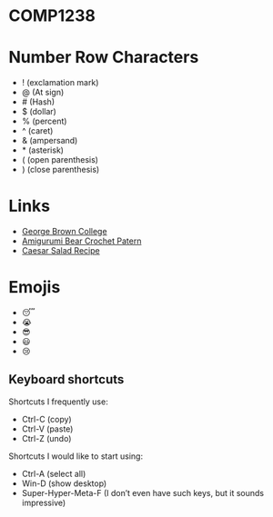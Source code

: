 # COMP1238
# Number Row Characters
- ! (exclamation mark)
- @ (At sign)
- \# (Hash)
- $ (dollar)
- % (percent)
- ^ (caret)
- & (ampersand)
- \* (asterisk)
- ( (open parenthesis)
- ) (close parenthesis)

 # Links
- [George Brown College](https://www.georgebrown.ca/)
- [Amigurumi Bear Crochet Patern](https://www.craftpassion.com/amigurumi-bear-crochet-pattern/)
- [Caesar Salad Recipe](https://natashaskitchen.com/caesar-salad-recipe/)

# Emojis  
- 😴
- 😭
- 😎
- 😃
- 😢
## Keyboard shortcuts
Shortcuts I frequently use: 
- Ctrl-C (copy)
- Ctrl-V (paste)
- Ctrl-Z (undo)

Shortcuts I would like to start using: 
- Ctrl-A (select all)
- Win-D (show desktop)
- Super-Hyper-Meta-F (I don’t even have such keys, but it sounds impressive)

